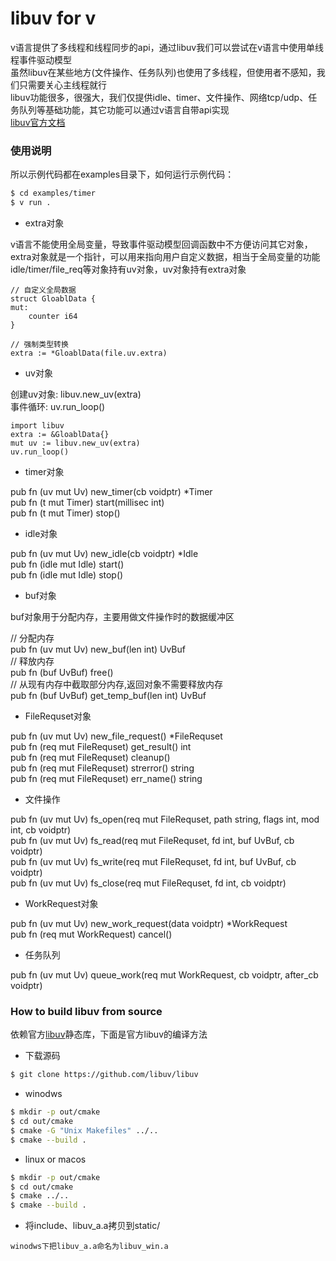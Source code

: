 # libuv for v

v语言提供了多线程和线程同步的api，通过libuv我们可以尝试在v语言中使用单线程事件驱动模型  
虽然libuv在某些地方(文件操作、任务队列)也使用了多线程，但使用者不感知，我们只需要关心主线程就行  
libuv功能很多，很强大，我们仅提供idle、timer、文件操作、网络tcp/udp、任务队列等基础功能，其它功能可以通过v语言自带api实现  
[libuv官方文档](http://docs.libuv.org/en/v1.x/guide/introduction.html)  

### 使用说明

所以示例代码都在examples目录下，如何运行示例代码：

```bash
$ cd examples/timer
$ v run .
```

* extra对象

v语言不能使用全局变量，导致事件驱动模型回调函数中不方便访问其它对象，extra对象就是一个指针，可以用来指向用户自定义数据，相当于全局变量的功能  
idle/timer/file_req等对象持有uv对象，uv对象持有extra对象  

```
// 自定义全局数据
struct GloablData {
mut:
    counter i64
}

// 强制类型转换
extra := *GloablData(file.uv.extra)
```

* uv对象

创建uv对象: libuv.new_uv(extra)  
事件循环: uv.run_loop()  

```
import libuv
extra := &GloablData{}
mut uv := libuv.new_uv(extra)
uv.run_loop()
```

* timer对象

pub fn (uv mut Uv) new_timer(cb voidptr) *Timer  
pub fn (t mut Timer) start(millisec int)  
pub fn (t mut Timer) stop()  

* idle对象

pub fn (uv mut Uv) new_idle(cb voidptr) *Idle  
pub fn (idle mut Idle) start()  
pub fn (idle mut Idle) stop()  

* buf对象

buf对象用于分配内存，主要用做文件操作时的数据缓冲区  

// 分配内存  
pub fn (uv mut Uv) new_buf(len int) UvBuf  
// 释放内存  
pub fn (buf UvBuf) free()  
// 从现有内存中截取部分内存,返回对象不需要释放内存  
pub fn (buf UvBuf) get_temp_buf(len int) UvBuf  

* FileRequset对象

pub fn (uv mut Uv) new_file_request() *FileRequset  
pub fn (req mut FileRequset) get_result() int  
pub fn (req mut FileRequset) cleanup()  
pub fn (req mut FileRequset) strerror() string  
pub fn (req mut FileRequset) err_name() string  

* 文件操作

pub fn (uv mut Uv) fs_open(req mut FileRequset, path string, flags int, mod int, cb voidptr)  
pub fn (uv mut Uv) fs_read(req mut FileRequset, fd int, buf UvBuf, cb voidptr)  
pub fn (uv mut Uv) fs_write(req mut FileRequset, fd int, buf UvBuf, cb voidptr)  
pub fn (uv mut Uv) fs_close(req mut FileRequset, fd int, cb voidptr)  

* WorkRequest对象

pub fn (uv mut Uv) new_work_request(data voidptr) *WorkRequest  
pub fn (req mut WorkRequest) cancel()  

* 任务队列

pub fn (uv mut Uv) queue_work(req mut WorkRequest, cb voidptr, after_cb voidptr)  

### How to build libuv from source

依赖官方[libuv](https://github.com/libuv/libuv)静态库，下面是官方libuv的编译方法

* 下载源码

```bash
$ git clone https://github.com/libuv/libuv
```

* winodws  

```bash
$ mkdir -p out/cmake
$ cd out/cmake
$ cmake -G "Unix Makefiles" ../..
$ cmake --build .
```

* linux or macos  

```bash
$ mkdir -p out/cmake
$ cd out/cmake
$ cmake ../..
$ cmake --build .
```

* 将include、libuv_a.a拷贝到static/  

`winodws下把libuv_a.a命名为libuv_win.a`